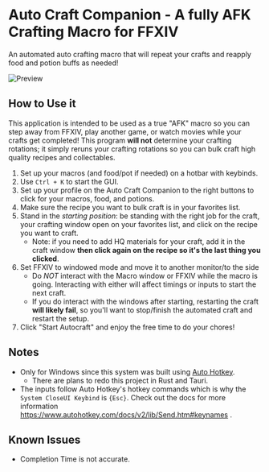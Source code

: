 # Auto Craft Companion - A fully AFK Crafting Macro for FFXIV

An automated auto crafting macro that will repeat your crafts and reapply food and potion buffs as needed!

![Preview](./assets/example.png)

## How to Use it

This application is intended to be used as a true "AFK" macro so you can step away from FFXIV, play another game, or watch movies while your crafts get completed! This program **will not** determine your crafting rotations; it simply reruns your crafting rotations so you can bulk craft high quality recipes and collectables.

1. Set up your macros (and food/pot if needed) on a hotbar with keybinds.
2. Use `Ctrl + K` to start the GUI.
3. Set up your profile on the Auto Craft Companion to the right buttons to click for your macros, food, and potions.
4. Make sure the recipe you want to bulk craft is in your favorites list.
5. Stand in the *starting position*: be standing with the right job for the craft, your crafting window open on your favorites list, and click on the recipe you want to craft.
   - Note: if you need to add HQ materials for your craft, add it in the craft window **then click again on the recipe so it's the last thing you clicked**.
6. Set FFXIV to windowed mode and move it to another monitor/to the side
   - Do _NOT_ interact with the Macro window or FFXIV while the macro is going. Interacting with either will affect timings or inputs to start the next craft.
   - If you do interact with the windows after starting, restarting the craft **will likely fail**, so you'll want to stop/finish the automated craft and restart the setup.
7. Click "Start Autocraft" and enjoy the free time to do your chores!

## Notes

- Only for Windows since this system was built using [Auto Hotkey](https://www.autohotkey.com/docs/v2/).
  - There are plans to redo this project in Rust and Tauri.
- The inputs follow Auto Hotkey's hotkey commands which is why the `System CloseUI Keybind` is `{Esc}`. Check out the docs for more information https://www.autohotkey.com/docs/v2/lib/Send.htm#keynames .

## Known Issues

- Completion Time is not accurate.
